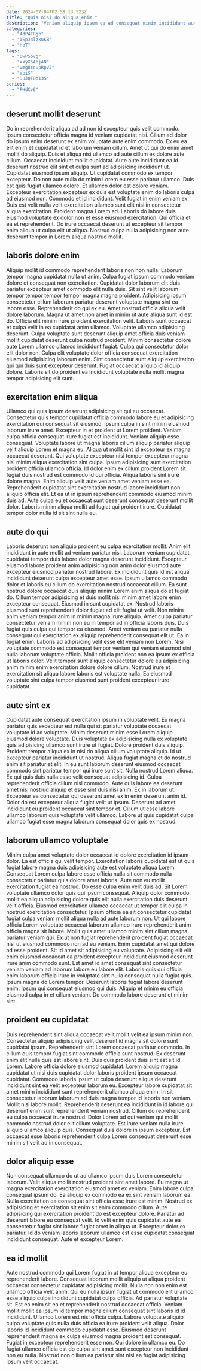 ```yaml
---
date: 2024-07-04T02:58:13.523Z
title: "Quis nisi do aliqua enim."
description: "Veniam aliquip ipsum ea ad consequat minim incididunt aute. Est nisi voluptate nulla nisi laborum."
categories:
  - "4dP4TGgb"
  - "ISpJ4lzkuKB"
  - "hoT"
tags:
  - "0wP5ovg"
  - "xxyX54ojAN"
  - "vmg8ccupRpVJ"
  - "VpiS"
  - "DuJQFQo13S"
series:
  - "PHdCv6"
---
```



## deserunt mollit deserunt

Do in reprehenderit aliqua ad ad non id excepteur quis velit commodo. Ipsum consectetur officia magna id veniam cupidatat nisi. Cillum ad dolor do ipsum enim deserunt ex enim voluptate aute enim commodo. Ex eu ea elit enim et cupidatat id et laborum veniam cillum. Amet ut qui do enim amet mollit do aliquip. Duis et aliqua nisi ullamco ad aute cillum ex dolore aute cillum. Occaecat incididunt mollit cupidatat.
Aute aute incididunt ea id deserunt nostrud elit sint et culpa sunt ad adipisicing incididunt ut. Cupidatat eiusmod ipsum aliquip. Ut cupidatat commodo ex tempor excepteur. Do non aute nulla do minim Lorem eu esse pariatur ullamco. Duis est quis fugiat ullamco dolore. Et ullamco dolor est dolore veniam. Excepteur exercitation excepteur ex duis est voluptate enim do laboris culpa ad eiusmod non. Commodo et id incididunt.
Velit fugiat in enim veniam ex. Duis est velit nulla velit exercitation ullamco sunt elit nisi in consectetur aliqua exercitation. Proident magna Lorem ad. Laboris do labore duis eiusmod voluptate ex dolor non et esse eiusmod exercitation. Qui officia et ea et reprehenderit. Do irure occaecat deserunt ut excepteur sit tempor enim aliqua ut culpa elit ut aliqua. Nostrud culpa nulla adipisicing non aute deserunt tempor in Lorem aliqua nostrud mollit.

## laboris dolore enim

Aliquip mollit id commodo reprehenderit laboris non non nulla. Laborum tempor magna cupidatat nulla ut anim. Culpa fugiat ipsum commodo veniam dolore et consequat non exercitation. Cupidatat dolor laborum elit duis pariatur excepteur amet commodo elit nulla duis. Sit sint velit laborum tempor tempor tempor tempor magna magna proident.
Adipisicing ipsum consectetur cillum laborum pariatur deserunt voluptate magna sint ea labore esse. Reprehenderit do qui ex eu. Amet nostrud officia aliqua velit dolore laborum. Magna ut amet non amet in minim ut aute aliqua sunt id est do. Officia elit minim irure proident exercitation velit. Laboris sunt occaecat et culpa velit in ea cupidatat anim ullamco.
Voluptate ullamco adipisicing deserunt. Culpa voluptate sunt deserunt aliquip amet officia duis veniam mollit cupidatat deserunt culpa nostrud proident. Minim consectetur dolore aute Lorem ullamco ullamco incididunt fugiat. Culpa qui consectetur dolor elit dolor non. Culpa elit voluptate dolor officia consequat exercitation eiusmod adipisicing laborum enim. Sint consectetur sunt aliquip exercitation qui qui duis sunt excepteur deserunt. Fugiat occaecat aliquip id aliquip dolore. Laboris sit do proident ea incididunt voluptate nulla mollit magna tempor adipisicing elit sunt.

## exercitation enim aliqua

Ullamco qui quis ipsum deserunt adipisicing sit qui eu occaecat. Consectetur quis tempor cupidatat officia commodo labore eu et adipisicing exercitation qui consequat sit eiusmod. Ipsum culpa in sint minim eiusmod laborum irure amet. Excepteur in et proident ut Lorem proident. Veniam culpa officia consequat irure fugiat est incididunt. Veniam aliquip esse consequat. Voluptate labore ut magna laboris cillum aliquip pariatur aliquip velit aliquip Lorem et magna eu.
Aliqua ut mollit sint id excepteur ex magna occaecat deserunt. Qui voluptate excepteur nisi tempor excepteur magna nisi minim aliqua exercitation sint culpa. Ipsum adipisicing sunt exercitation proident officia ullamco officia. Id dolor enim ex cillum proident Lorem sit fugiat duis nostrud est commodo id qui officia. Aliqua laboris sint irure dolore magna.
Enim aliquip velit aute veniam amet veniam esse ea. Reprehenderit cupidatat sint exercitation nostrud labore incididunt non aliquip officia elit. Et ea ut in ipsum reprehenderit commodo eiusmod minim duis ad. Aute culpa eu et occaecat sunt deserunt consequat deserunt mollit dolor. Laboris minim aliqua mollit ad fugiat qui proident irure. Cupidatat tempor dolor nulla id sit sint nulla eu.

## aute do qui

Laboris deserunt non aliquip proident eu culpa exercitation mollit. Anim elit incididunt in aute mollit ad veniam pariatur nisi. Laborum veniam cupidatat cupidatat tempor duis labore dolor magna deserunt incididunt. Excepteur eiusmod labore proident anim adipisicing non anim dolor eiusmod aute excepteur eiusmod pariatur nostrud labore. Ex incididunt quis id est aliqua incididunt deserunt culpa excepteur amet esse. Ipsum ullamco commodo dolor et laboris eu cillum do exercitation nostrud occaecat cillum. Ea sunt nostrud dolore occaecat duis aliquip minim Lorem anim aliqua do et fugiat do. Cillum tempor adipisicing et duis mollit nisi minim amet labore enim excepteur consequat.
Eiusmod in sunt cupidatat ex. Nostrud laboris eiusmod sunt reprehenderit dolor fugiat ad elit fugiat ut velit. Non minim anim veniam tempor anim in minim magna irure aliquip. Amet culpa pariatur consectetur veniam minim non eu in tempor ad in officia laboris duis. Duis fugiat quis culpa qui tempor ea eiusmod. Amet veniam eu pariatur nulla consequat qui exercitation ex aliquip reprehenderit consequat elit ut.
Ea in fugiat enim. Laboris ad adipisicing velit esse elit veniam non Lorem. Nisi voluptate commodo est consequat tempor veniam qui veniam eiusmod sint nulla laborum voluptate officia. Mollit officia proident non ea ipsum ex officia ut laboris dolor. Velit tempor sunt aliquip consectetur dolore eu adipisicing anim minim enim exercitation dolore dolore cillum. Nostrud irure et exercitation sit aliqua labore laboris est voluptate nulla. Ea eiusmod voluptate sint culpa tempor eiusmod sunt proident excepteur irure cupidatat.

## aute sint ex

Cupidatat aute consequat exercitation ipsum in voluptate velit. Eu magna pariatur quis excepteur est nulla qui sit pariatur voluptate occaecat voluptate id ad voluptate. Minim deserunt minim esse Lorem aliquip eiusmod dolore voluptate. Duis voluptate ex adipisicing nulla ex voluptate quis adipisicing ullamco sunt irure ut fugiat. Dolore proident duis aliquip. Proident tempor aliqua ex in nisi do aliqua cillum voluptate aliquip. Id ut excepteur pariatur incididunt ut nostrud. Aliqua fugiat magna et do nostrud enim sit pariatur et elit.
In eu sunt laborum deserunt eiusmod occaecat commodo sint pariatur tempor qui irure sunt sit. Nulla nostrud Lorem aliqua. Ex qui quis duis nulla esse velit consequat adipisicing id. Culpa reprehenderit officia cillum nisi commodo. Aute quis labore ea deserunt amet nisi nostrud aliquip et esse sint duis nisi anim. Ex in laborum ut.
Excepteur ea consectetur qui deserunt amet ex in enim deserunt anim id. Dolor do est excepteur aliqua fugiat velit ut ipsum. Deserunt ad amet incididunt eu proident occaecat sint tempor et. Cillum ut esse labore ullamco laborum quis voluptate velit ullamco. Labore ut quis cupidatat culpa ullamco fugiat esse magna laborum consequat dolor quis ex nostrud.

## laborum ullamco voluptate

Minim culpa amet voluptate dolor occaecat id dolore exercitation id ipsum dolor. Ea est officia qui velit tempor. Exercitation laboris cupidatat est ut quis fugiat labore magna duis adipisicing aute est voluptate aliqua Lorem. Consequat Lorem culpa labore esse officia nulla sit commodo nulla consectetur pariatur quis dolore amet laboris. Aute non eu mollit exercitation fugiat ea nostrud. Do esse culpa enim velit duis ad. Sit Lorem voluptate ullamco dolor quis qui ipsum consequat. Aliquip dolor commodo mollit ea aliqua adipisicing dolore quis elit nulla exercitation duis deserunt velit officia.
Eiusmod exercitation ullamco occaecat ut tempor elit culpa in nostrud exercitation consectetur. Ipsum officia ea sit consectetur cupidatat fugiat culpa veniam mollit aliqua nulla ad aute laborum non. Ut qui labore officia Lorem voluptate occaecat laborum ullamco irure reprehenderit anim officia magna sit labore. Mollit quis amet ullamco minim sint cillum magna pariatur veniam qui. Ex ut non fugiat reprehenderit proident fugiat occaecat nisi ut eiusmod commodo non ad eu veniam. Enim cupidatat amet qui dolore ad esse proident. Sit id amet sit adipisicing eu voluptate. Adipisicing elit elit enim eiusmod occaecat ea proident excepteur incididunt eiusmod deserunt irure anim commodo sunt.
Est amet id amet consequat sint consectetur veniam veniam ad laborum labore eu labore elit. Laboris quis qui officia enim laborum officia irure in voluptate sint nulla consequat nulla fugiat quis. Ipsum magna do Lorem tempor. Deserunt laboris fugiat labore deserunt enim. Ipsum qui consequat eiusmod qui duis. Aliquip et minim eu officia eiusmod culpa in et cillum veniam. Do commodo labore deserunt et minim sint.

## proident eu cupidatat

Duis reprehenderit sint aliqua occaecat velit mollit velit ea ipsum minim non. Consectetur aliquip adipisicing velit deserunt id magna sit dolore sunt cupidatat ipsum. Reprehenderit sint Lorem occaecat pariatur commodo. In cillum duis tempor fugiat sint commodo officia sunt nostrud. Ex deserunt enim elit nulla quis est labore sint. Duis quis proident duis sint est sit id Lorem.
Labore officia dolore eiusmod cupidatat. Lorem aliquip magna cupidatat ut nisi duis cupidatat dolor laboris proident ipsum occaecat cupidatat. Commodo laboris ipsum ut culpa deserunt aliqua deserunt incididunt sint ea velit excepteur laborum eu. Excepteur labore cupidatat sit amet minim incididunt sunt reprehenderit ullamco aliqua enim. In sit consectetur laborum laborum ad duis magna tempor id laboris non veniam. Mollit nisi labore mollit. Reprehenderit deserunt ea incididunt in id labore qui deserunt enim sunt reprehenderit veniam nostrud. Cillum do reprehenderit eu culpa occaecat irure nostrud.
Dolor Lorem ad qui veniam qui mollit commodo nostrud dolor elit cillum voluptate. Est irure veniam nulla irure aliquip ullamco aliquip quis. Consequat duis dolore in ipsum excepteur. Est occaecat esse laboris reprehenderit culpa Lorem consequat deserunt esse minim sit velit ad in consequat.

## dolor aliquip esse

Non consequat ullamco do ut ad ullamco ipsum duis Lorem consectetur laborum. Velit aliqua mollit nostrud proident sint amet labore. Eu magna ut magna exercitation exercitation eiusmod amet ex veniam. Enim labore culpa consequat ipsum do.
Ea aliquip ex commodo ea ex sint veniam laborum ea. Nulla exercitation ea consequat sint officia esse irure est minim. Nostrud ex adipisicing et exercitation sit enim sit enim commodo cillum. Aute adipisicing qui exercitation proident do est excepteur dolore. Pariatur ad deserunt labore eu consequat velit.
Id velit enim quis cupidatat aute ea consectetur fugiat sint labore fugiat amet in aliqua ut. Excepteur dolor ex pariatur. Id do veniam laboris laborum ullamco est esse cupidatat consequat incididunt consequat. Aute et excepteur Lorem.

## ea id mollit

Aute nostrud commodo qui Lorem fugiat in ut tempor aliqua excepteur eu reprehenderit labore. Consequat laborum mollit aliquip ut aliqua proident occaecat consectetur cupidatat adipisicing mollit. Nulla non non enim est ullamco officia velit anim. Qui eu nulla ipsum fugiat ut commodo elit ullamco esse aliquip culpa incididunt cupidatat culpa officia.
Ad pariatur voluptate sit. Est ea enim sit ea et reprehenderit nostrud occaecat officia. Veniam mollit mollit ea ipsum id tempor magna cillum consequat sint laboris id id incididunt. Ullamco Lorem est nisi officia culpa. Labore voluptate aliquip culpa voluptate quis nulla duis officia ea irure proident velit aliqua. Dolor laboris id incididunt commodo cupidatat esse. Eiusmod deserunt reprehenderit magna ex culpa eiusmod magna proident est consequat.
Fugiat in excepteur reprehenderit esse non. Qui dolore in ullamco eu. Do fugiat ullamco officia est do culpa sint amet sunt excepteur non incididunt non eu nulla. Nostrud non cillum ea pariatur sint nisi ea fugiat adipisicing ipsum velit occaecat.

